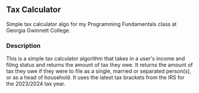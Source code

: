 ## Tax Calculator

Simple tax calculator algo for my Programming Fundamentals class at Georgia Gwinnett College.

### Description

This is a simple tax calculator algorithm that takes in a user's income and filing status and returns the amount of tax they owe. It returns the amount of tax they owe if they were to file as a single, married or separated person(s), or as a head of household. It uses the latest tax brackets from the IRS for the 2023/2024 tax year.
